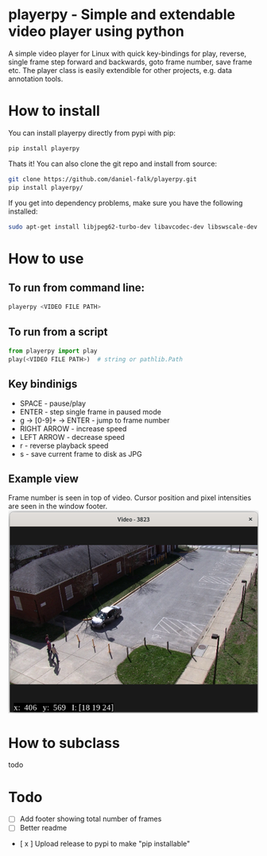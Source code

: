 # playerpy - Simple and extendable video player using python

A simple video player for Linux with quick key-bindings for play, reverse,
single frame step forward and backwards, goto frame number, save frame etc.
The player class is easily extendible for other projects, e.g. data annotation
tools.

# How to install
You can install playerpy directly from pypi with pip:
```bash
pip install playerpy
```

Thats it! You can also clone the git repo and install from source:

```bash
git clone https://github.com/daniel-falk/playerpy.git
pip install playerpy/
```

If you get into dependency problems, make sure you have the following installed:
```bash
sudo apt-get install libjpeg62-turbo-dev libavcodec-dev libswscale-dev libffi-dev
```

# How to use

## To run from command line:
```bash
playerpy <VIDEO FILE PATH>
```

## To run from a script
```python
from playerpy import play
play(<VIDEO FILE PATH>)  # string or pathlib.Path
```

## Key bindinigs
* SPACE - pause/play
* ENTER - step single frame in paused mode
* g -> [0-9]+ -> ENTER - jump to frame number
* RIGHT ARROW - increase speed
* LEFT ARROW - decrease speed
* r - reverse playback speed
* s - save current frame to disk as JPG


## Example view

Frame number is seen in top of video. Cursor position and pixel intensities are seen in the window footer.
![example view](https://github.com/daniel-falk/playerpy/blob/images/images/playerpy.png "Example view of window: Surveillance view credits to https://viratdata.org/")

# How to subclass

todo

# Todo

- [ ] Add footer showing total number of frames
- [ ] Better readme
- [ x ] Upload release to pypi to make "pip installable"
